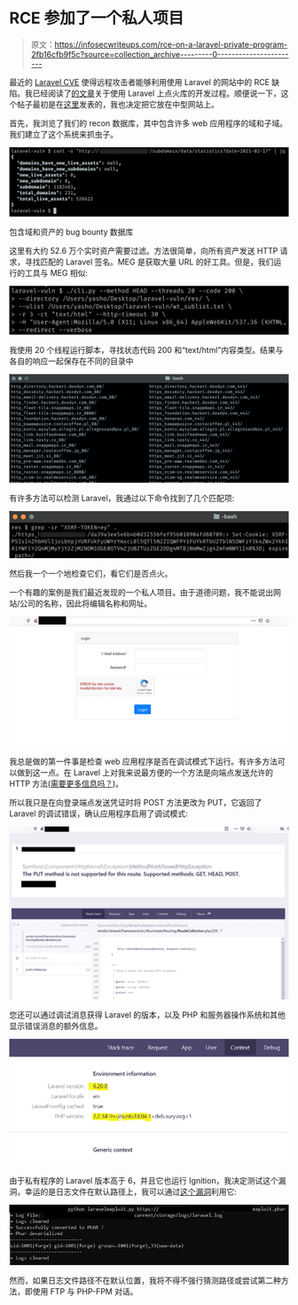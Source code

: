 # RCE 参加了一个私人项目

> 原文：<https://infosecwriteups.com/rce-on-a-laravel-private-program-2fb16cfb9f5c?source=collection_archive---------0----------------------->

最近的 [Laravel CVE](https://nvd.nist.gov/vuln/detail/CVE-2021-3129) 使得远程攻击者能够利用使用 Laravel 的网站中的 RCE 缺陷。我已经阅读了[的文章](https://www.ambionics.io/blog/laravel-debug-rce)关于使用 Laravel 上点火库的开发过程。顺便说一下，这个帖子最初是在[这里](https://zdresearch.com/rce-on-a-laravel-private-program/)发表的，我也决定把它放在中型网站上。

首先，我浏览了我们的 recon 数据库，其中包含许多 web 应用程序的域和子域。我们建立了这个系统来抓虫子。

![](img/f47c0f4e4f283aa1151b47dfe3563e0c.png)

包含域和资产的 bug bounty 数据库

这里有大约 52.6 万个实时资产需要过滤。方法很简单，向所有资产发送 HTTP 请求，寻找匹配的 Laravel 签名。MEG 是获取大量 URL 的好工具。但是，我们运行的工具与 MEG 相似:

![](img/46b186e37cd01dfd8cddbd951480df03.png)

我使用 20 个线程运行脚本，寻找状态代码 200 和“text/html”内容类型。结果与各自的响应一起保存在不同的目录中

![](img/1f8a603dd7d642059d51555fef5bbbe8.png)

有许多方法可以检测 Laravel，我通过以下命令找到了几个匹配项:

![](img/30d0d62f69b8d92280d7c3c50439dd78.png)

然后我一个一个地检查它们，看它们是否点火。

一个有趣的案例是我们最近发现的一个私人项目。由于道德问题，我不能说出网站/公司的名称，因此将编辑名称和网址。

![](img/307ba05e4cb2e7843f146d419cb21bcd.png)

我总是做的第一件事是检查 web 应用程序是否在调试模式下运行。有许多方法可以做到这一点。在 Laravel 上对我来说最方便的一个方法是向端点发送允许的 HTTP 方法([需要更多信息吗？](https://laravel.com/docs/8.x/routing))。

所以我只是在向登录端点发送凭证时将 POST 方法更改为 PUT，它返回了 Laravel 的调试错误，确认应用程序启用了调试模式:

![](img/3fefc65145c96475edabc426f10d346f.png)

您还可以通过调试消息获得 Laravel 的版本，以及 PHP 和服务器操作系统和其他显示错误消息的额外信息。

![](img/8cfff598284d0f6b2dae63df979d3945.png)

由于私有程序的 Laravel 版本高于 6，并且它也运行 Ignition，我决定测试这个漏洞，幸运的是日志文件在默认路径上，我可以通过[这个漏洞](https://github.com/ambionics/laravel-exploits)利用它:

![](img/0665a07d691f7f6132104308ef7def71.png)

然而，如果日志文件路径不在默认位置，我将不得不强行猜测路径或尝试第二种方法，即使用 FTP 与 PHP-FPM 对话。